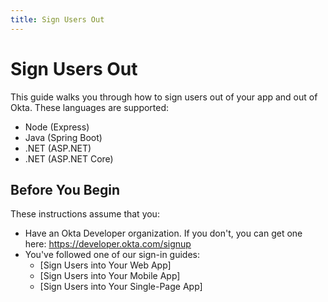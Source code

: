 ```yaml
---
title: Sign Users Out
---
```

# Sign Users Out

This guide walks you through how to sign users out of your app and out of Okta. These languages are supported:

* Node (Express)
* Java (Spring Boot)
* .NET (ASP.NET)
* .NET (ASP.NET Core)

## Before You Begin

These instructions assume that you: 

* Have an Okta Developer organization. If you don't, you can get one here: <https://developer.okta.com/signup>
* You've followed one of our sign-in guides: 
    * [Sign Users into Your Web App]
    * [Sign Users into Your Mobile App]
    * [Sign Users into Your Single-Page App]

<NextSection/>
